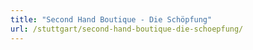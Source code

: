 ```yaml
---
title: "Second Hand Boutique - Die Schöpfung"
url: /stuttgart/second-hand-boutique-die-schoepfung/
---
```

